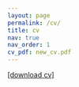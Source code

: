 ```yaml
---
layout: page
permalink: /cv/
title: cv
nav: true
nav_order: 1
cv_pdf: new_cv.pdf
---
```


[[download cv]](https://justinmelnick.github.io/cv/cv_melnick.pdf)
